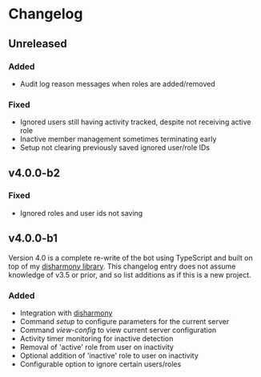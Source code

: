 # Changelog
## Unreleased
### Added
- Audit log reason messages when roles are added/removed

### Fixed
- Ignored users still having activity tracked, despite not receiving active role
- Inactive member management sometimes terminating early
- Setup not clearing previously saved ignored user/role IDs

## v4.0.0-b2
### Fixed
- Ignored roles and user ids not saving

## v4.0.0-b1
Version 4.0 is a complete re-write of the bot using TypeScript and built on top of my [disharmony library](https://github.com/benji7425/disharmony).
This changelog entry does not assume knowledge of v3.5 or prior, and so list additions as if this is a new project.

### Added
- Integration with [disharmony](https://github.com/benji7425/disharmony)
- Command *setup* to configure parameters for the current server
- Command *view-config* to view current server configuration
- Activity timer monitoring for inactive detection
- Removal of 'active' role from user on inactivity
- Optional addition of 'inactive' role to user on inactivity
- Configurable option to ignore certain users/roles